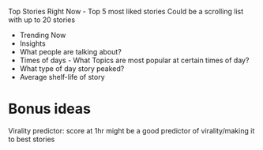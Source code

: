 
Top Stories Right Now - Top 5 most liked stories
Could be a scrolling list with up to 20 stories

- Trending Now
- Insights 
- What people are talking about?
- Times of days - What Topics are most popular at certain times of day?
- What type of day story peaked?
- Average shelf-life of story


# Bonus ideas
Virality predictor: score at 1hr might be a good predictor of virality/making it to best stories
